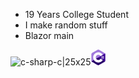 - 19 Years College Student
- I make random stuff
- Blazor main


![c-sharp-c|25x25](https://github.com/user-attachments/assets/c8c7c295-471e-4cc3-9812-8c2e0a00859a)<svg height="25" preserveAspectRatio="xMidYMid" viewBox="0 0 256 288" width="25" xmlns="http://www.w3.org/2000/svg"><path d="m255.569 84.452376c-.002-4.83-1.035-9.098-3.124-12.761-2.052-3.602-5.125-6.621-9.247-9.008-34.025-19.619-68.083-39.178-102.097-58.81699995-9.17-5.294-18.061-5.101-27.163.269-13.543 7.98699995-81.348 46.83399995-101.553 58.53699995-8.321 4.817-12.37 12.189-12.372 21.771-.013 39.455 0 78.909-.013 118.365 0 4.724.991 8.909 2.988 12.517 2.053 3.711 5.169 6.813 9.386 9.254 20.206 11.703 88.02 50.547 101.56 58.536 9.106 5.373 17.997 5.565 27.17.269 34.015-19.64 68.075-39.198 102.105-58.817 4.217-2.44 7.333-5.544 9.386-9.252 1.994-3.608 2.987-7.793 2.987-12.518 0 0 0-78.889-.013-118.345" fill="#a179dc"/><path d="m128.182 143.241376-125.194 72.084c2.053 3.711 5.169 6.813 9.386 9.254 20.206 11.703 88.02 50.547 101.56 58.536 9.106 5.373 17.997 5.565 27.17.269 34.015-19.64 68.075-39.198 102.105-58.817 4.217-2.44 7.333-5.544 9.386-9.252z" fill="#280068"/><path d="m255.569 84.452376c-.002-4.83-1.035-9.098-3.124-12.761l-124.263 71.55 124.413 72.074c1.994-3.608 2.985-7.793 2.987-12.518 0 0 0-78.889-.013-118.345" fill="#390091"/><g fill="#fff"><path d="m201.892326 116.294008v13.473684h13.473684v-13.473684h6.736842v13.473684h13.473685v6.736842h-13.473685v13.473684h13.473685v6.736842h-13.473685v13.473684h-6.736842v-13.473684h-13.473684v13.473684h-6.736842v-13.473684h-13.473684v-6.736842h13.473684v-13.473684h-13.473684v-6.736842h13.473684v-13.473684zm13.473684 20.210526h-13.473684v13.473684h13.473684z"/><path d="m128.456752 48.625876c35.143771 0 65.827133 19.0862981 82.26181 47.4560675l-.16037-.2730675-41.348577 23.808283c-8.146656-13.793605-23.081479-23.1020873-40.213232-23.2937868l-.539631-.0030178c-26.125574 0-47.3060815 21.1793886-47.3060815 47.3049616 0 8.543615 2.2777748 16.552204 6.2389764 23.469476 8.1540981 14.235253 23.4829071 23.836606 41.0671051 23.836606 17.69277 0 33.108884-9.723357 41.221568-24.110835l-.197128.345313 41.286486 23.918037c-16.254398 28.129557-46.517408 47.156948-81.252701 47.536189l-1.058225.005774c-35.2545819 0-66.0252492-19.203824-82.4185122-47.72358-8.0029927-13.922969-12.5820476-30.064389-12.5820476-47.27698 0-52.4660524 42.5322682-94.99944 95.0005598-94.99944z"/></g></svg>
